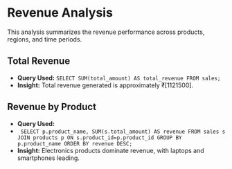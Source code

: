 # Revenue Analysis

This analysis summarizes the revenue performance across products, regions, and time periods.

## Total Revenue
- **Query Used:** `SELECT SUM(total_amount) AS total_revenue FROM sales;`
- **Insight:** Total revenue generated is approximately ₹[1121500]. 

## Revenue by Product
- **Query Used:**
- `
SELECT p.product_name, SUM(s.total_amount) AS revenue
FROM sales s
JOIN products p ON s.product_id=p.product_id
GROUP BY p.product_name
ORDER BY revenue DESC;`
- **Insight:** Electronics products dominate revenue, with laptops and smartphones leading.
